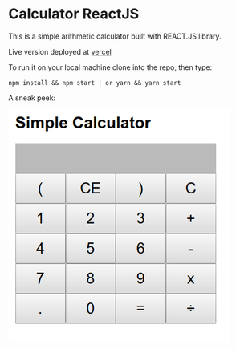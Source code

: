 # Calculator ReactJS

This is a simple arithmetic calculator built with REACT.JS library. 

Live version deployed at [vercel](https://calc-ijaapp.vercel.app/)

To run it on your local machine clone into the repo, then type: 

    npm install && npm start | or yarn && yarn start
    
    
A sneak peek: 

![alt react-calculator-simple](Screenshot.png)



